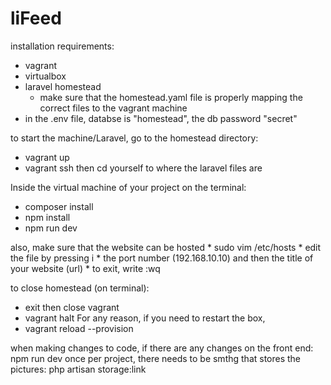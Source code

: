 # liFeed

installation requirements:
* vagrant
* virtualbox
* laravel homestead
  * make sure that the homestead.yaml file is properly mapping the correct files to the vagrant machine
* in the .env file, databse is "homestead", the db password "secret"

to start the machine/Laravel, go to the homestead directory:
* vagrant up
* vagrant ssh
then cd yourself to where the laravel files are

Inside the virtual machine of your project on the terminal:
* composer install
* npm install
* npm run dev

also, make sure that the website can be hosted 
	* sudo vim /etc/hosts
	* edit the file by pressing i
	* the port number (192.168.10.10) and then the title of your website (url)
	* to exit, write :wq

to close homestead (on terminal):
 * exit 
then close vagrant
 * vagrant halt
For any reason, if you need to restart the box,
* vagrant reload --provision


when making changes to code, if there are any changes on the front end: npm run dev
once per project, there needs to be smthg that stores the pictures: php artisan storage:link
